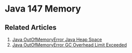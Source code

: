 # Java 147 Memory

## Related Articles
1. [Java OutOfMemoryError Java Heap Space](https://www.ruoxue.org/java-147-java-outofmemoryerror-java-heap-space/)
2. [Java OutOfMemoryError GC Overhead Limit Exceeded](https://www.ruoxue.org/java-147-java-outofmemoryerror-gc-overhead-limit-exceeded/)